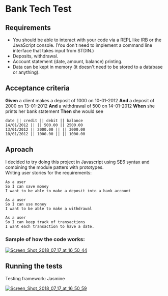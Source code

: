 # Bank Tech Test

## Requirements
<ul>
  <li>You should be able to interact with your code via a REPL like IRB or the JavaScript console. (You don't need to implement a command line interface that takes input from STDIN.)</li>
  <li>Deposits, withdrawal.</li>
  <li>Account statement (date, amount, balance) printing.</li>
  <li>Data can be kept in memory (it doesn't need to be stored to a database or anything).</li>
</ul>

## Acceptance criteria
**Given** a client makes a deposit of 1000 on 10-01-2012
**And** a deposit of 2000 on 13-01-2012
**And** a withdrawal of 500 on 14-01-2012
**When** she prints her bank statement
**Then** she would see


```
date || credit || debit || balance
14/01/2012 || || 500.00 || 2500.00
13/01/2012 || 2000.00 || || 3000.00
10/01/2012 || 1000.00 || || 1000.00
```

## Aproach
I decided  to try doing this project in Javascript using SE6 syntax and combining the module patters with prototypes. <br>
Writing user stories for the requirements: <br>

```
As a user
So I can save money
I want to be able to make a deposit into a bank account

As a user
So I can use money
I want to be able to make a withdrawal

As a user
So I can keep track of transactions
I want each transaction to have a date.
```

### Sample of how the code works:
<a href="https://ibb.co/mb1Vwy"><img src="https://thumb.ibb.co/mb1Vwy/Screen_Shot_2018_07_17_at_16_50_44.png" alt="Screen_Shot_2018_07_17_at_16_50_44" border="0"></a>

## Running the tests

Testing framework: Jasmine

<a href="https://ibb.co/kdfepJ"><img src="https://thumb.ibb.co/kdfepJ/Screen_Shot_2018_07_17_at_16_50_59.png" alt="Screen_Shot_2018_07_17_at_16_50_59" border="0"></a>


